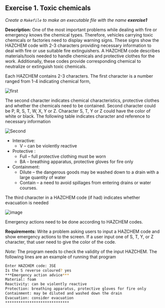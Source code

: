 ## Exercise 1. Toxic chemicals

*Create a `Makefile` to make an executable file with the name **exercise1***

**Description:**
One of the most important problems while dealing with fire or emergency knows the chemical types.
Therefore, vehicles carrying toxic chemicals or factories need to display warning signs.
These signs show the HAZCHEM code with 2-3 characters providing necessary information to deal with fire or use suitable fire extinguishers.
A HAZCHEM code describes materials/tools needed to handle chemicals and protective clothes for the work.
Additionally, these codes provide corresponding chemical to neutralize or extinguish toxic chemicals.

Each HAZCHEM contains 2-3 characters.
The first character is a number ranged from 1-4 indicating chemical form,

![first](https://user-images.githubusercontent.com/61298021/163710663-cbcbdfa6-4d69-45a8-8251-453c473bf0a7.png)

The second character indicates chemical characteristics, protective clothes and whether the chemicals need to be contained.
Second character could be P, R, S, T, W, X, Y or Z.
Character S, T, Y or Z could have the color of white or black.
The following table indicates character and reference to necessary information

![Second](https://user-images.githubusercontent.com/61298021/163710637-3816e875-6204-4a42-85c2-ff09b6ec19ac.png)

* Interactive:
  * V – can be violently reactive
* Protective :
  * Full – full protective clothing must be worn
  * BA – breathing apparatus, protective gloves for fire only
* Containment:
  * Dilute – the dangerous goods may be washed down to a drain with a large quantity of water
  * Contain – a need to avoid spillages from entering drains or water courses.

The third character in a HAZCHEM code (if had) indicates whether evacuation is needed

![image](https://user-images.githubusercontent.com/61298021/163710745-70b3ad02-5ca7-48f7-91f3-f67d3a209b87.png)

Emergency actions need to be done according to HAZCHEM codes.

**Requirements:**
Write a problem asking users to input a HAZCHEM code and show emergency actions to the screen. If a user input one of S, T, Y, or Z character, that user need to give the color of the code.

*Note:* The program needs to check the validity of the input HAZCHEM. The following lines are an example of running that program

```sh
Enter HAZCHEM code: 3SE
Is the S reverse coloured? yes
***Emergency action advice***
Material: foam
Reactivity: can be violently reactive
Protection: breathing apparatus, protective gloves for fire only
Containment: may be diluted and washed down the drain
Evacuation: consider evacuation
*****************************
```